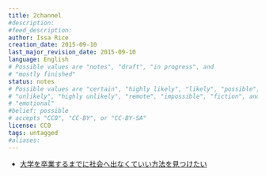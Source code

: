 ```yaml
---
title: 2channel
#description: 
#feed_description: 
author: Issa Rice
creation_date: 2015-09-10
last_major_revision_date: 2015-09-10
language: English
# Possible values are "notes", "draft", "in progress", and
# "mostly finished"
status: notes
# Possible values are "certain", "highly likely", "likely", "possible",
# "unlikely", "highly unlikely", "remote", "impossible", "fiction", and
# "emotional"
#belief: possible
# accepts "CC0", "CC-BY", or "CC-BY-SA"
license: CC0
tags: untagged
#aliases: 
---
```


- [大学を卒業するまでに社会へ出なくていい方法を見つけたい](http://hello.2ch.net/test/read.cgi/campus/1439801445/)
